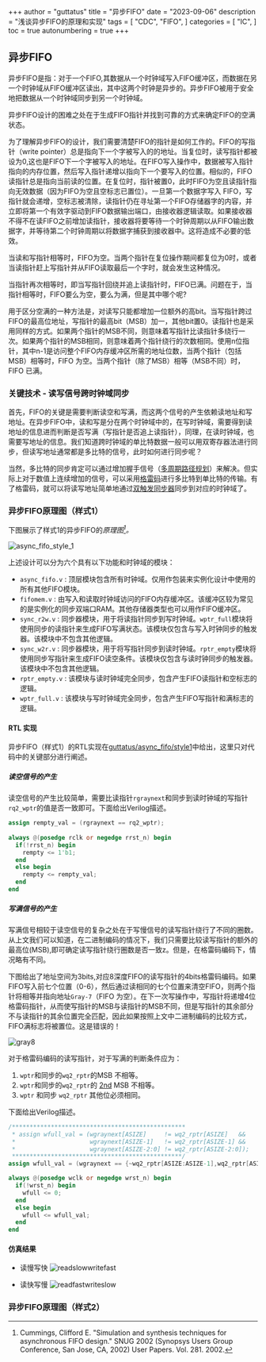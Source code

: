 +++
author = "guttatus"
title = "异步FIFO"
date = "2023-09-06"
description = "浅谈异步FIFO的原理和实现"
tags = [
    "CDC",
    "FIFO",
]
categories = [
    "IC",
]
toc = true
autonumbering = true
+++

## 异步FIFO

异步FIFO是指：对于一个FIFO,其数据从一个时钟域写入FIFO缓冲区，而数据在另一个时钟域从FIFO缓冲区读出，其中这两个时钟是异步的。异步FIFO被用于安全地把数据从一个时钟域同步到另一个时钟域。

异步FIFO设计的困难之处在于生成FIFO指针并找到可靠的方式来确定FIFO的空满状态。

为了理解异步FIFO的设计，我们需要清楚FIFO的指针是如何工作的。FIFO的写指针（write pointer）总是指向下一个字被写入的的地址。当复位时，读写指针都被设为0,这也是FIFO下一个字被写入的地址。在FIFO写入操作中，数据被写入指针指向的内存位置，然后写入指针递增以指向下一个要写入的位置。相似的，FIFO读指针总是指向当前读的位置。在复位时，指针被置0，此时FIFO为空且读指针指向无效数据（因为FIFO为空且空标志已置位）。一旦第一个数据字写入 FIFO，写指针就会递增，空标志被清除，读指针仍在寻址第一个FIFO存储器字的内容，并立即将第一个有效字驱动到FIFO数据输出端口，由接收器逻辑读取。如果接收器不得不在读FIFO之前增加读指针，接收器将要等待一个时钟周期以从FIFO输出数据字，并等待第二个时钟周期以将数据字捕获到接收器中。这将造成不必要的低效。

当读和写指针相等时，FIFO为空。当两个指针在复位操作期间都复位为0时，或者当读指针赶上写指针并从FIFO读取最后一个字时，就会发生这种情况。

当指针再次相等时，即当写指针回绕并追上读指针时，FIFO已满。问题在于，当指针相等时，FIFO要么为空，要么为满，但是其中哪个呢?

用于区分空满的一种方法是，对读写只能都增加一位额外的高bit。当写指针跨过FIFO的最高位地址，写指针的最高bit（MSB）加一，其他bit置0。读指针也是采用同样的方式。如果两个指针的MSB不同，则意味着写指针比读指针多绕行一次。如果两个指针的MSB相同，则意味着两个指针绕行的次数相同。使用n位指针，其中n-1是访问整个FIFO内存缓冲区所需的地址位数，当两个指针（包括 MSB）相等时，FIFO 为空。当两个指针（除了MSB）相等（MSB不同）时，FIFO 已满。

### 关键技术 - 读写信号跨时钟域同步
首先，FIFO的关键是需要判断读空和写满，而这两个信号的产生依赖读地址和写地址。在异步FIFO中，读和写是分在两个时钟域中的，在写时钟域，需要得到读地址的信息进而判断是否写满（写指针是否追上读指针），同理，在读时钟域，也需要写地址的信息。我们知道跨时钟域的单比特数据一般可以用双寄存器法进行同步，但读写地址通常都是多比特的信号，此时如何进行同步呢？

当然，多比特的同步肯定可以通过增加握手信号（[多周期路径规划](https://guttatus.github.io/post/cdc-2/#%E5%A4%9A%E5%91%A8%E6%9C%9F%E8%B7%AF%E5%BE%84%E8%A7%84%E5%88%92)）来解决。但实际上对于数值上连续增加的信号，可以采用[格雷码](https://guttatus.github.io/post/gray-code/)进行多比特到单比特的传输。有了格雷码，就可以将读写地址简单地通过[双触发同步器](https://guttatus.github.io/post/cdc-1/#%E5%8F%8C%E8%A7%A6%E5%8F%91%E5%90%8C%E6%AD%A5%E5%99%A8)同步到对应的时钟域了。

### 异步FIFO原理图（样式1）
下图展示了样式1的异步FIFO的<cite>原理图[^1]<cite>。

![async_fifo_style_1](/img/posts/async-fifo/async_fifo_style_1.png)

上述设计可以分为六个具有以下功能和时钟域的模块：  
- `async_fifo.v` : 顶层模块包含所有时钟域。仅用作包装来实例化设计中使用的所有其他FIFO模块。
- `fifomem.v` : 由写入和读取时钟域访问的FIFO内存缓冲区。该缓冲区较为常见的是实例化的同步双端口RAM。其他存储器类型也可以用作FIFO缓冲区。
- `sync_r2w.v` : 同步器模块，用于将读指针同步到写时钟域。`wptr_full`模块将使用同步的读指针来生成FIFO写满状态。该模块仅包含与写入时钟同步的触发器。该模块中不包含其他逻辑。
- `sync_w2r.v` : 同步器模块，用于将写指针同步到读时钟域。`rptr_empty`模块将使用同步写指针来生成FIFO读空条件。该模块仅包含与读时钟同步的触发器。该模块中不包含其他逻辑。
- `rptr_empty.v` : 该模块与读时钟域完全同步，包含产生FIFO读指针和空标志的逻辑。
- `wptr_full.v` : 该模块与写时钟域完全同步，包含产生FIFO写指针和满标志的逻辑。

#### RTL 实现
异步FIFO（样式1）的RTL实现在[guttatus/async_fifo/style1](https://github.com/guttatus/verilog-examples/tree/main/FIFO/async_fifo/style1)中给出，这里只对代码中的关键部分进行阐述。

##### 读空信号的产生
读空信号的产生比较简单，需要比读指针`rgraynext`和同步到读时钟域的写指针`rq2_wptr`的值是否一致即可。下面给出Verilog描述。
``` Verilog
assign rempty_val = (rgraynext == rq2_wptr);
  
always @(posedge rclk or negedge rrst_n) begin
  if(!rrst_n) begin
    rempty <= 1'b1;
  end
  else begin
    rempty <= rempty_val;
  end
end
```

##### 写满信号的产生
写满信号相较于读空信号的复杂之处在于写慢信号的读写指针绕行了不同的圈数。从上文我们可以知道，在二进制编码的情况下，我们只需要比较读写指针的额外的最高位(MSB),即可确定读写指针绕行圈数是否一致z。但是，在格雷码编码下，情况略有不同。

下图给出了地址空间为3bits,对应8深度FIFO的读写指针的4bits格雷码编码。如果FIFO写入前七个位置（0-6），然后通过读相同的七个位置来清空FIFO，则两个指针将相等并指向地址`Gray-7`（FIFO 为空）。在下一次写操作中，写指针将递增4位格雷码指针，从而使写指针的MSB与读指针的MSB不同，但是写指针的其余部分不与读指针的其余位置完全匹配，因此如果按照上文中二进制编码的比较方式，FIFO满标志将被置位。这是错误的！

![gray8](/img/posts/async-fifo/gray8.png)

对于格雷码编码的读写指针，对于写满的判断条件应为：

1. `wptr`和同步的`wq2_rptr`的MSB 不相等。
2. `wptr`和同步的`wq2_rptr`的 <u>2nd</u> MSB 不相等。
3. `wptr` 和同步 `wq2_rptr` 其他位必须相同。

下面给出Verilog描述。

``` Verilog
/*************************************************
 * assign wfull_val = (wgraynext[ASIZE]     != wq2_rptr[ASIZE]   &&
 *                     wgraynext[ASIZE-1]   != wq2_rptr[ASIZE-1] &&
 *                     wgraynext[ASIZE-2:0] != wq2_rptr[ASIZE-2:0]);
 ************************************************/
assign wfull_val = (wgraynext == {~wq2_rptr[ASIZE:ASIZE-1],wq2_rptr[ASIZE-2:0]});

always @(posedge wclk or negedge wrst_n) begin
  if(!wrst_n) begin
    wfull <= 0;
  end
  else begin
    wfull <= wfull_val;
  end
end
```

#### 仿真结果

- 读慢写快
![readslowwritefast](/img/posts/async-fifo/readslowwritefast.png)

- 读快写慢
![readfastwriteslow](/img/posts/async-fifo/readfastwriteslow.png)

### 异步FIFO原理图（样式2）



[^1]: Cummings, Clifford E. "Simulation and synthesis techniques for asynchronous FIFO design." SNUG 2002 (Synopsys Users Group Conference, San Jose, CA, 2002) User Papers. Vol. 281. 2002.
[^2]: Clifford E. Cummings and Peter Alfke, "Simulation and Synthesis Techniques for Asynchronous FIFO Design with Asynchronous Pointer Comparisons." SNUG 2002 (Synopsys Users Group Conference, San Jose, CA, 2002) User Papers,
March 2002, Section TB2, 3rd paper.
